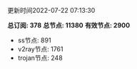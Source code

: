 更新时间2022-07-22 07:13:30

**总订阅: 378**
**总节点: 11380**
**有效节点: 2900**
- ss节点: 891
- v2ray节点: 1761
- trojan节点: 248
